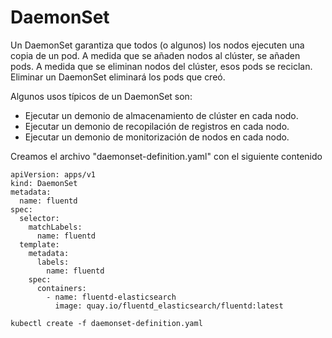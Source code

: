 # DaemonSet

Un DaemonSet garantiza que todos (o algunos) los nodos ejecuten una copia de un pod. A medida que se añaden nodos al clúster, se añaden pods. A medida que se eliminan nodos del clúster, esos pods se reciclan. Eliminar un DaemonSet eliminará los pods que creó.

Algunos usos típicos de un DaemonSet son:

- Ejecutar un demonio de almacenamiento de clúster en cada nodo.
- Ejecutar un demonio de recopilación de registros en cada nodo.
- Ejecutar un demonio de monitorización de nodos en cada nodo.


Creamos el archivo "daemonset-definition.yaml" con el siguiente contenido
```
apiVersion: apps/v1
kind: DaemonSet
metadata:
  name: fluentd
spec:
  selector:
    matchLabels:
      name: fluentd
  template:
    metadata:
      labels:
        name: fluentd
    spec:
      containers:
        - name: fluentd-elasticsearch
          image: quay.io/fluentd_elasticsearch/fluentd:latest
```
```
kubectl create -f daemonset-definition.yaml
```
